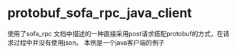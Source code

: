 # protobuf_sofa_rpc_java_client
使用了sofa_rpc 文档中描述的一种直接采用post请求搭配protobuf的方式，在请求过程中并没有使用json。
本例是一个java客户端的例子
